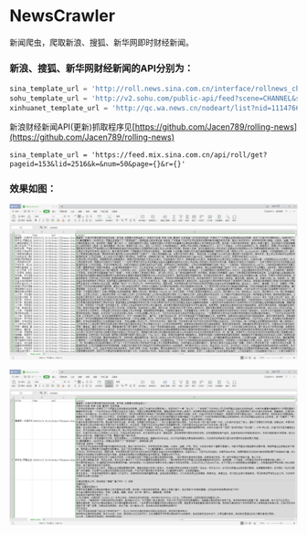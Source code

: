 # NewsCrawler
新闻爬虫，爬取新浪、搜狐、新华网即时财经新闻。

### 新浪、搜狐、新华网财经新闻的API分别为：
```python
sina_template_url = 'http://roll.news.sina.com.cn/interface/rollnews_ch_out_interface.php?col=43&spec=&type=&ch=03&k=&offset_page=0&offset_num=0&num={}&asc=&page=1&r=0.{}'
sohu_template_url = 'http://v2.sohu.com/public-api/feed?scene=CHANNEL&sceneId=15&page=1&size={}'
xinhuanet_template_url = 'http://qc.wa.news.cn/nodeart/list?nid=11147664&pgnum={}&cnt={}&tp=1&orderby=1'
```
新浪财经新闻API(更新)抓取程序见[https://github.com/Jacen789/rolling-news](https://github.com/Jacen789/rolling-news)
```
sina_template_url = 'https://feed.mix.sina.com.cn/api/roll/get?pageid=153&lid=2516&k=&num=50&page={}&r={}'
```

### 效果如图：
![效果2.png](./images/效果2.png)

![效果.png](./images/效果.png)
